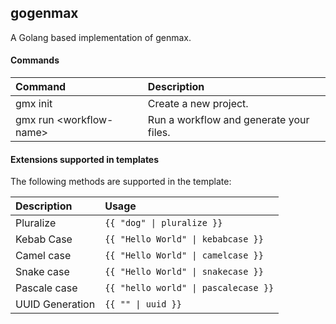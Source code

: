 ## gogenmax

A Golang based implementation of genmax.

#### Commands

| Command | Description |
|:---|:---|
|gmx init | Create a new project.|
|gmx run \<workflow-name> | Run a workflow and generate your files.|

#### Extensions supported in templates

The following methods are supported in the template:

| Description | Usage |
|:---|:---|
|Pluralize| `{{ "dog" \| pluralize }}`|
|Kebab Case| `{{ "Hello World" \| kebabcase }}`|
|Camel case| `{{ "Hello World" \| camelcase }}`|
|Snake case| `{{ "Hello World" \| snakecase }}`|
|Pascale case| `{{ "hello world" \| pascalecase }}`|
|UUID Generation| `{{ "" \| uuid }}`|
